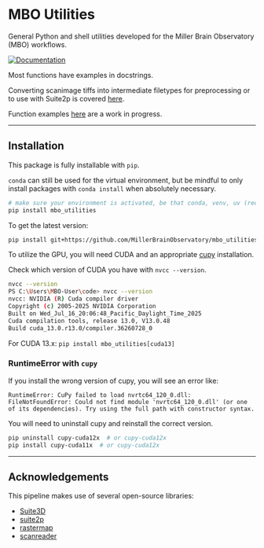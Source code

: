# MBO Utilities

General Python and shell utilities developed for the Miller Brain Observatory (MBO) workflows.

[![Documentation](https://img.shields.io/badge/Documentation-black?style=for-the-badge&logo=readthedocs&logoColor=white)](https://millerbrainobservatory.github.io/mbo_utilities/)

Most functions have examples in docstrings.

Converting scanimage tiffs into intermediate filetypes for preprocessing or to use with Suite2p is covered [here](https://millerbrainobservatory.github.io/mbo_utilities/assembly.html).

Function examples [here](https://millerbrainobservatory.github.io/mbo_utilities/api/usage.html) are a work in progress.

---

## Installation

This package is fully installable with `pip`.

`conda` can still be used for the virtual environment, but be mindful to only install packages with `conda install` when absolutely necessary.

``` bash
# make sure your environment is activated, be that conda, venv, uv (recommended)
pip install mbo_utilities
```

To get the latest version:

```bash
pip install git+https://github.com/MillerBrainObservatory/mbo_utilities.git@master
```

To utilize the GPU, you will need CUDA and an appropriate [cupy](https://docs.cupy.dev/en/stable/install.html) installation.

Check which version of CUDA you have with `nvcc --version`.

```bash
nvcc --version
PS C:\Users\MBO-User\code> nvcc --version
nvcc: NVIDIA (R) Cuda compiler driver
Copyright (c) 2005-2025 NVIDIA Corporation
Built on Wed_Jul_16_20:06:48_Pacific_Daylight_Time_2025
Cuda compilation tools, release 13.0, V13.0.48
Build cuda_13.0.r13.0/compiler.36260728_0
```

For CUDA 13.x: `pip install mbo_utilities[cuda13]`

### RuntimeError with `cupy`

If you install the wrong version of cupy, you will see an error like:

`RuntimeError: CuPy failed to load nvrtc64_120_0.dll: FileNotFoundError: Could not find module 'nvrtc64_120_0.dll' (or one of its dependencies). Try using the full path with constructor syntax.`

You will need to uninstall cupy and reinstall the correct version.

```bash
pip uninstall cupy-cuda12x  # or cupy-cuda12x
pip install cupy-cuda11x  # or cupy-cuda12x
```

---

## Acknowledgements

This pipeline makes use of several open-source libraries:

- [Suite3D](https://github.com/alihaydaroglu/suite3d)
- [suite2p](https://github.com/MouseLand/suite2p)
- [rastermap](https://github.com/MouseLand/rastermap)
- [scanreader](https://github.com/atlab/scanreader)
